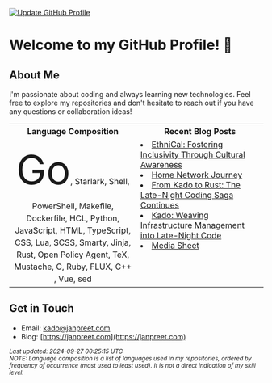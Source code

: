 [![Update GitHub Profile](https://github.com/janpreet/janpreet/actions/workflows/build-readme.yml/badge.svg)](https://github.com/janpreet/janpreet/actions/workflows/build-readme.yml)
# Welcome to my GitHub Profile! 👋

## About Me
I'm passionate about coding and always learning new technologies. Feel free to explore my repositories and don't hesitate to reach out if you have any questions or collaboration ideas!

<table  markdown="1">
<tr>
<th>Language Composition</th>
<th>Recent Blog Posts</th>
</tr>
<td valign="top" width="50%" markdown="1">
<div style="text-align: center; line-height: 1.5;"><span style="font-size: 5em; display: inline-block;">Go</span>, <span style="font-size: 1em; display: inline-block;">Starlark</span>, <span style="font-size: 1em; display: inline-block;">Shell</span>, <span style="font-size: 1em; display: inline-block;">PowerShell</span>, <span style="font-size: 1em; display: inline-block;">Makefile</span>, <span style="font-size: 1em; display: inline-block;">Dockerfile</span>, <span style="font-size: 1em; display: inline-block;">HCL</span>, <span style="font-size: 1em; display: inline-block;">Python</span>, <span style="font-size: 1em; display: inline-block;">JavaScript</span>, <span style="font-size: 1em; display: inline-block;">HTML</span>, <span style="font-size: 1em; display: inline-block;">TypeScript</span>, <span style="font-size: 1em; display: inline-block;">CSS</span>, <span style="font-size: 1em; display: inline-block;">Lua</span>, <span style="font-size: 1em; display: inline-block;">SCSS</span>, <span style="font-size: 1em; display: inline-block;">Smarty</span>, <span style="font-size: 1em; display: inline-block;">Jinja</span>, <span style="font-size: 1em; display: inline-block;">Rust</span>, <span style="font-size: 1em; display: inline-block;">Open Policy Agent</span>, <span style="font-size: 1em; display: inline-block;">TeX</span>, <span style="font-size: 1em; display: inline-block;">Mustache</span>, <span style="font-size: 1em; display: inline-block;">C</span>, <span style="font-size: 1em; display: inline-block;">Ruby</span>, <span style="font-size: 1em; display: inline-block;">FLUX</span>, <span style="font-size: 1em; display: inline-block;">C++</span>, <span style="font-size: 1em; display: inline-block;">Vue</span>, <span style="font-size: 1em; display: inline-block;">sed</span></div>
</td>
<td valign="top" width="50%" markdown="1">
<li><a href="https://janpreet.com/ethnical">EthniCal: Fostering Inclusivity Through Cultural Awareness</a></li>
<li><a href="https://janpreet.com/home-network">Home Network Journey</a></li>
<li><a href="https://janpreet.com/rust-badge-generator">From Kado to Rust: The Late-Night Coding Saga Continues</a></li>
<li><a href="https://janpreet.com/kado-story">Kado: Weaving Infrastructure Management into Late-Night Code</a></li>
<li><a href="https://janpreet.com/media-sheet">Media Sheet</a></li>
</td>
</table>

## Get in Touch
- Email: [kado@janpreet.com](mailto:kado@janpreet.com)
- Blog: [https://janpreet.com](https://janpreet.com)

<small><i>Last updated: 2024-09-27 00:25:15 UTC</i></small><br />
<small><i>NOTE: Language composition is a list of languages used in my repositories, ordered by frequency of occurrence (most used to least used). It is not a direct indication of my skill level.</i></small>